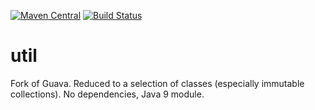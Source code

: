 [![Maven Central](https://img.shields.io/maven-central/v/com.github.gv2011/guava-core.svg)](https://search.maven.org/#search|ga|1|g%3A%22com.github.gv2011%22%20AND%20a%3A%22guava-core%22)
[![Build Status](https://travis-ci.org/gv2011/guava-core.svg?branch=dev)](https://travis-ci.org/gv2011/guava-core)


# util

Fork of Guava.
Reduced to a selection of classes (especially immutable collections). 
No dependencies, Java 9 module.


